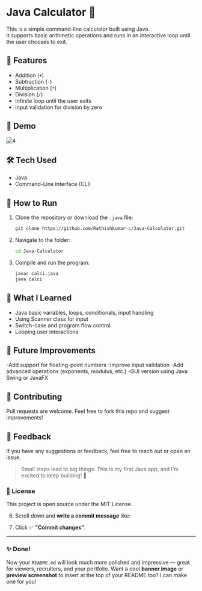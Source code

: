 # Java Calculator 🧮

This is a simple command-line calculator built using Java.  
It supports basic arithmetic operations and runs in an interactive loop until the user chooses to exit.

## 🚀 Features

- Addition (`+`)
- Subtraction (`-`)
- Multiplication (`*`)
- Division (`/`)
- Infinite loop until the user exits
- Input validation for division by zero

## 📸 Demo
![4](https://github.com/user-attachments/assets/e28e0e66-43e8-4105-bbf1-f4a68a36797f)

## 🛠️ Tech Used

- Java
- Command-Line Interface (CLI)

## 📁 How to Run

1. Clone the repository or download the `.java` file:
   ```bash
   git clone https://github.com/Rathishkumar-c/Java-Calculator.git
2. Navigate to the folder:
   ```bash
   cd Java-Calculator
4. Compile and run the program:
   ```bash
   javac calci.java
   java calci

## 📘 What I Learned

- Java basic variables, loops, conditionals, input handling
- Using Scanner class for input
- Switch-case and program flow control
- Looping user interactions


## 🧠 Future Improvements
-Add support for floating-point numbers
-Improve input validation
-Add advanced operations (exponents, modulus, etc.)
-GUI version using Java Swing or JavaFX

## 🤝 Contributing
Pull requests are welcome. Feel free to fork this repo and suggest improvements!

## 📩 Feedback
If you have any suggestions or feedback, feel free to reach out or open an issue.

> Small steps lead to big things. This is my first Java app, and I’m excited to keep building! 🚀

### 📜 License
This project is open source under the MIT License.

</details>

6. Scroll down and **write a commit message** like:

7. Click ✅ **"Commit changes"**.

---

### ✨ Done!

Now your `README.md` will look much more polished and impressive — great for viewers, recruiters, and your portfolio. Want a cool **banner image** or **preview screenshot** to insert at the top of your README too? I can make one for you!



